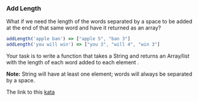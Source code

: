 ### Add Length

What if we need the length of the words separated by a space to be added at the end of that same word and have it returned as an array?
```javascript
addLength('apple ban') => ["apple 5", "ban 3"]
addLength('you will win') => ["you 3", "will 4", "win 3"]
```
Your task is to write a function that takes a String and returns an Array/list with the length of each word added to each element .

**Note:** String will have at least one element; words will always be separated by a space.  

The link to this [kata](https://www.codewars.com/kata/add-length/javascript)
